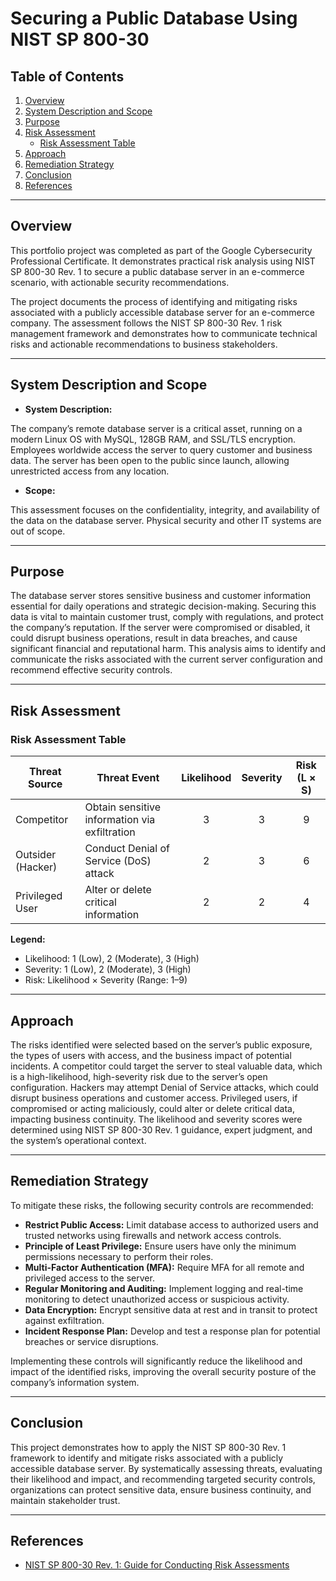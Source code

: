# Securing a Public Database Using NIST SP 800-30

## Table of Contents
1. [Overview](#overview)
2. [System Description and Scope](#system-description-and-scope)
3. [Purpose](#purpose)
4. [Risk Assessment](#risk-assessment)
   - [Risk Assessment Table](#risk-assessment-table)
5. [Approach](#approach)
6. [Remediation Strategy](#remediation-strategy)
7. [Conclusion](#conclusion)
8. [References](#references)

---

## Overview

This portfolio project was completed as part of the Google Cybersecurity Professional Certificate. It demonstrates practical risk analysis using NIST SP 800-30 Rev. 1 to secure a public database server in an e-commerce scenario, with actionable security recommendations.


The project documents the process of identifying and mitigating risks associated with a publicly accessible database server for an e-commerce company. The assessment follows the NIST SP 800-30 Rev. 1 risk management framework and demonstrates how to communicate technical risks and actionable recommendations to business stakeholders.

---

## System Description and Scope

- **System Description:**

The company’s remote database server is a critical asset, running on a modern Linux OS with MySQL, 128GB RAM, and SSL/TLS encryption. Employees worldwide access the server to query customer and business data. The server has been open to the public since launch, allowing unrestricted access from any location.

- **Scope:**
  
This assessment focuses on the confidentiality, integrity, and availability of the data on the database server. Physical security and other IT systems are out of scope.

---

## Purpose

The database server stores sensitive business and customer information essential for daily operations and strategic decision-making. Securing this data is vital to maintain customer trust, comply with regulations, and protect the company’s reputation. If the server were compromised or disabled, it could disrupt business operations, result in data breaches, and cause significant financial and reputational harm. This analysis aims to identify and communicate the risks associated with the current server configuration and recommend effective security controls.

---

## Risk Assessment

### Risk Assessment Table

| Threat Source         | Threat Event                                 | Likelihood | Severity | Risk (L × S) |
|----------------------|----------------------------------------------|:----------:|:--------:|:------------:|
| Competitor           | Obtain sensitive information via exfiltration |     3      |    3     |      9       |
| Outsider (Hacker)    | Conduct Denial of Service (DoS) attack        |     2      |    3     |      6       |
| Privileged User      | Alter or delete critical information          |     2      |    2     |      4       |

**Legend:**  
- Likelihood: 1 (Low), 2 (Moderate), 3 (High)  
- Severity: 1 (Low), 2 (Moderate), 3 (High)  
- Risk: Likelihood × Severity (Range: 1–9)

---

## Approach

The risks identified were selected based on the server’s public exposure, the types of users with access, and the business impact of potential incidents. A competitor could target the server to steal valuable data, which is a high-likelihood, high-severity risk due to the server’s open configuration. Hackers may attempt Denial of Service attacks, which could disrupt business operations and customer access. Privileged users, if compromised or acting maliciously, could alter or delete critical data, impacting business continuity. The likelihood and severity scores were determined using NIST SP 800-30 Rev. 1 guidance, expert judgment, and the system’s operational context.

---

## Remediation Strategy

To mitigate these risks, the following security controls are recommended:

- **Restrict Public Access:** Limit database access to authorized users and trusted networks using firewalls and network access controls.
- **Principle of Least Privilege:** Ensure users have only the minimum permissions necessary to perform their roles.
- **Multi-Factor Authentication (MFA):** Require MFA for all remote and privileged access to the server.
- **Regular Monitoring and Auditing:** Implement logging and real-time monitoring to detect unauthorized access or suspicious activity.
- **Data Encryption:** Encrypt sensitive data at rest and in transit to protect against exfiltration.
- **Incident Response Plan:** Develop and test a response plan for potential breaches or service disruptions.

Implementing these controls will significantly reduce the likelihood and impact of the identified risks, improving the overall security posture of the company’s information system.

---

## Conclusion

This project demonstrates how to apply the NIST SP 800-30 Rev. 1 framework to identify and mitigate risks associated with a publicly accessible database server. By systematically assessing threats, evaluating their likelihood and impact, and recommending targeted security controls, organizations can protect sensitive data, ensure business continuity, and maintain stakeholder trust.

---

## References

- [NIST SP 800-30 Rev. 1: Guide for Conducting Risk Assessments](https://csrc.nist.gov/publications/detail/sp/800-30/rev-1/final)
